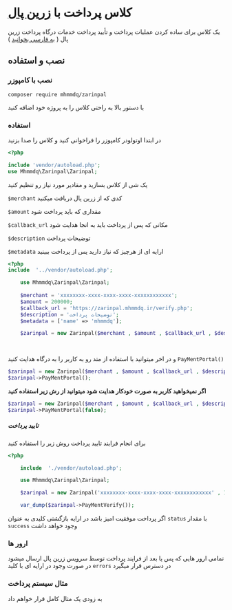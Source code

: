 # کلاس پرداخت با [زرین پال](https://zarinpal.com "ZarinPal")
یک کلاس برای ساده کردن عملیات پرداخت و تأیید پرداخت خدمات درگاه پرداخت زرین پال ( [به فارسی بخوانید](./README-FA.md "به فارسی بخوانید") )

## نصب و استفاده

### نصب با کامپوزر
    composer require mhmmdq/zarinpal 

با دستور بالا به راحتی کلاس را به پروژه خود اضافه کنید

### استفاده
در ابتدا اوتولودر کامپوزر را فراخوانی کنید و کلاس را صدا بزنید
```php
<?php

include 'vendor/autoload.php';
use Mhmmdq\Zarinpal\Zarinpal;
```
یک شی از کلاس بسازید و مقادیر مورد نیاز رو تنظیم کنید

`$merchant` کدی که از زرین پال دریافت میکنید

`$amount` مقداری که باید پرداخت شود

`$callback_url` مکانی که پس از پرداخت باید به انجا هدایت شود

`$description` توضیحات پرداخت

`$metadata` ارایه ای از هرچیز که نیاز دارید پس از پرداخت ببینید

```php
<?php
include  '../vendor/autoload.php';

    use Mhmmdq\Zarinpal\Zarinpal;
    
    $merchant = 'xxxxxxxx-xxxx-xxxx-xxxx-xxxxxxxxxxxx';
    $amount = 200000;
    $callback_url = 'https://zarinpal.mhmmdq.ir/verify.php';
    $description = 'توضیحات پرداخت';
    $metadata = ['name' => 'mhmmdq'];

	$zarinpal = new Zarinpal($merchant , $amount , $callback_url , $description , $metadata);

    
```

و در اخر میتوانید با استفاده از متد رو به کاربر را به درگاه هدایت کنید  `PayMentPortal()`
```php
$zarinpal = new Zarinpal($merchant , $amount , $callback_url , $description , $metadata);
$zarinpal->PayMentPortal();
```
**اگر نمیخواهید کاربر به صورت خودکار هدایت شود میتوانید از رش زیر استفاده کنید**
```php
$zarinpal = new Zarinpal($merchant , $amount , $callback_url , $description , $metadata);
$zarinpal->PayMentPortal(false);
```

##### تایید پرداخت

برای انجام فرایند تایید پرداخت روش زیر را استفاده کنید

```php
<?php

    include  './vendor/autoload.php';

    use Mhmmdq\Zarinpal\Zarinpal;

    $zarinpal = new Zarinpal('xxxxxxxx-xxxx-xxxx-xxxx-xxxxxxxxxxxx' , 10000);

    var_dump($zarinpal->PayMentVerify());
```
اگر پرداخت موفقیت امیز باشد در ارایه بازگشتی کلیدی به عنوان `status` با مقدار `success` وجود خواهد داشت

### ارور ها
تمامی ارور هایی که پس یا بعد از فرایند پرداخت توسط سرویس زرین پال ارسال میشود در صورت وجود در ارایه ای با کلید  `errors` در دسترس قرار میگیرد

### مثال سیستم پرداخت
به زودی یک مثال کامل قرار خواهم داد